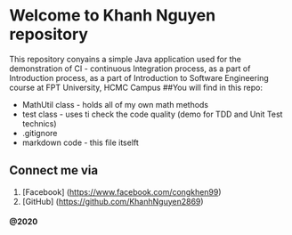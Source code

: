 # Welcome to Khanh Nguyen repository
This repository conyains a simple Java application used for the demonstration of CI - continuous Integration process, as a part of Introduction process,
as a part of Introduction to Software Engineering course at FPT University, HCMC Campus
##You will find in this repo:
* MathUtil class - holds all of my own math methods
* test class - uses ti check the code quality (demo for TDD and Unit Test technics)
* .gitignore
* markdown code - this file itselft

## Connect me via
1. [Facebook] (https://www.facebook.com/congkhen99)
2. [GitHub] (https://github.com/KhanhNguyen2869) 

#### @2020